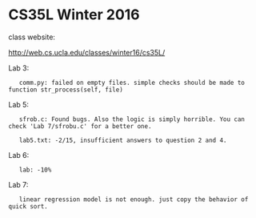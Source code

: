 # CS35L Winter 2016

class website:

http://web.cs.ucla.edu/classes/winter16/cs35L/

Lab 3: 

       comm.py: failed on empty files. simple checks should be made to function str_process(self, file)

Lab 5: 

       sfrob.c: Found bugs. Also the logic is simply horrible. You can check 'Lab 7/sfrobu.c' for a better one.
       
       lab5.txt: -2/15, insufficient answers to question 2 and 4.
       
Lab 6:

       lab: -10%

Lab 7: 

       linear regression model is not enough. just copy the behavior of quick sort.
